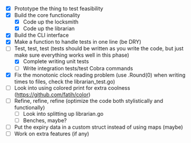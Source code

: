 - [x] Prototype the thing to test feasibility
- [x] Build the core functionality
    - [x] Code up the locksmith
    - [x] Code up the librarian
- [x] Build the CLI interface
- [x] Make a function to handle tests in one line (be DRY)
- [ ] Test, test, test (tests should be written as you write the code, but just make sure everything works well in this phase)
    - [x] Complete writing unit tests
    - [ ] Write integration tests/test Cobra commands
- [x] Fix the monotonic clock reading problem (use .Round(0) when writing times to files, check the librarian_test.go)
- [ ] Look into using colored print for extra coolness (https://github.com/fatih/color)
- [ ] Refine, refine, refine (optimize the code both stylistically and functionally)
    - [ ] Look into splitting up librarian.go
    - [ ] Benches, maybe?
- [ ] Put the expiry data in a custom struct instead of using maps (maybe)
- [ ] Work on extra features (if any)
